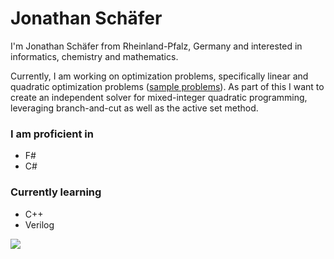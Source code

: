 # Jonathan Schäfer
I'm Jonathan Schäfer from Rheinland-Pfalz, Germany and interested in informatics, chemistry and mathematics.

Currently, I am working on optimization problems, specifically linear and quadratic optimization problems ([sample problems]). As part of this I want to create an independent solver for mixed-integer quadratic programming, leveraging branch-and-cut as well as the active set method.



### I am proficient in
  - F#
  - C#

### Currently learning
  - C++
  - Verilog

<p><img src="https://github-readme-stats.vercel.app/api/top-langs/?username=Jonathan-Schaefer-git&hide=css,scss&theme=gotham&hide_border=true"></p>

[sample problems]: https://github.com/Jonathan-Schaefer-git/ILP-MILP-Projects
